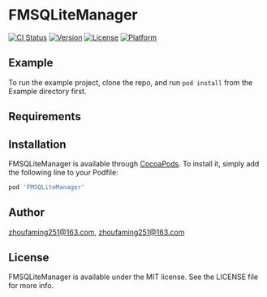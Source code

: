 # FMSQLiteManager

[![CI Status](https://img.shields.io/travis/zhoufaming251@163.com/FMSQLiteManager.svg?style=flat)](https://travis-ci.org/zhoufaming251@163.com/FMSQLiteManager)
[![Version](https://img.shields.io/cocoapods/v/FMSQLiteManager.svg?style=flat)](https://cocoapods.org/pods/FMSQLiteManager)
[![License](https://img.shields.io/cocoapods/l/FMSQLiteManager.svg?style=flat)](https://cocoapods.org/pods/FMSQLiteManager)
[![Platform](https://img.shields.io/cocoapods/p/FMSQLiteManager.svg?style=flat)](https://cocoapods.org/pods/FMSQLiteManager)

## Example

To run the example project, clone the repo, and run `pod install` from the Example directory first.

## Requirements

## Installation

FMSQLiteManager is available through [CocoaPods](https://cocoapods.org). To install
it, simply add the following line to your Podfile:

```ruby
pod 'FMSQLiteManager'
```

## Author

zhoufaming251@163.com, zhoufaming251@163.com

## License

FMSQLiteManager is available under the MIT license. See the LICENSE file for more info.
